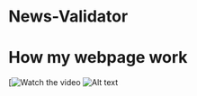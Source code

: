 # News-Validator
# How my webpage work
[![Watch the video](https://github.com/AJ-JAISWAL/News-Validator/assets/108292938/274f6a3d-8c3b-43a3-88a3-2195b188e4fd)
![Alt text](https://github.com/AJ-JAISWAL/News-Validator/blob/main/Screenshot%202024-03-12%20190800.png)
